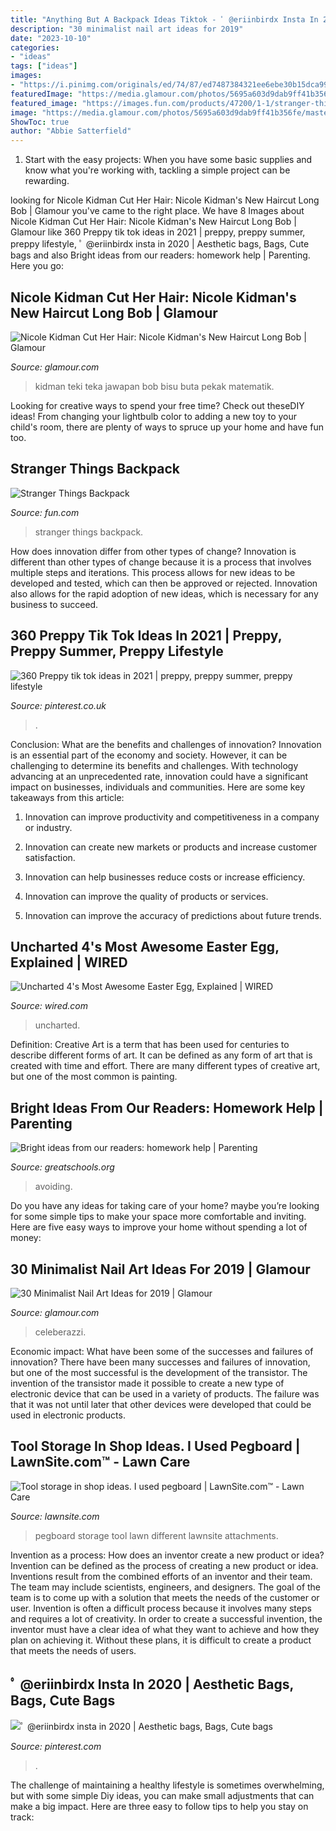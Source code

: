 ```yaml
---
title: "Anything But A Backpack Ideas Tiktok - ﾟ @eriinbirdx Insta In 2020"
description: "30 minimalist nail art ideas for 2019"
date: "2023-10-10"
categories:
- "ideas"
tags: ["ideas"]
images:
- "https://i.pinimg.com/originals/ed/74/87/ed7487384321ee6ebe30b15dca997e3e.jpg"
featuredImage: "https://media.glamour.com/photos/5695a603d9dab9ff41b356fe/master/w_768%2Cc_limit/beauty-2015-02-nicole-kidman-redhead-eyebrow-pencil-brows-main.jpg"
featured_image: "https://images.fun.com/products/47200/1-1/stranger-things-backpack.jpg"
image: "https://media.glamour.com/photos/5695a603d9dab9ff41b356fe/master/w_768%2Cc_limit/beauty-2015-02-nicole-kidman-redhead-eyebrow-pencil-brows-main.jpg"
ShowToc: true
author: "Abbie Satterfield"
---
```



1. Start with the easy projects: When you have some basic supplies and know what you're working with, tackling a simple project can be rewarding.

	

		
looking for Nicole Kidman Cut Her Hair: Nicole Kidman&#039;s New Haircut Long Bob | Glamour you've came to the right place. We have 8 Images about Nicole Kidman Cut Her Hair: Nicole Kidman&#039;s New Haircut Long Bob | Glamour like 360 Preppy tik tok ideas in 2021 | preppy, preppy summer, preppy lifestyle, ﾟ @eriinbirdx insta in 2020 | Aesthetic bags, Bags, Cute bags and also Bright ideas from our readers: homework help | Parenting. Here you go:
		
    
## Nicole Kidman Cut Her Hair: Nicole Kidman&#039;s New Haircut Long Bob | Glamour

<img loading=lazy src="https://media.glamour.com/photos/5695a603d9dab9ff41b356fe/master/w_768%2Cc_limit/beauty-2015-02-nicole-kidman-redhead-eyebrow-pencil-brows-main.jpg" onerror="this.onerror=null;this.src='https://tse3.mm.bing.net/th?id=OIP.TRGIhZbc03oKIDe0tHmwUAHaKi&amp;pid=15.1';" alt="Nicole Kidman Cut Her Hair: Nicole Kidman&#039;s New Haircut Long Bob | Glamour">

_Source: glamour.com_

>kidman teki teka jawapan bob bisu buta pekak matematik. 

	

Looking for creative ways to spend your free time? Check out theseDIY ideas! From changing your lightbulb color to adding a new toy to your child's room, there are plenty of ways to spruce up your home and have fun too.

    
## Stranger Things Backpack

<img loading=lazy src="https://images.fun.com/products/47200/1-1/stranger-things-backpack.jpg" onerror="this.onerror=null;this.src='https://tse3.mm.bing.net/th?id=OIP.EnkDj71OfxyRPz-D_zAEmwHaKl&amp;pid=15.1';" alt="Stranger Things Backpack">

_Source: fun.com_

>stranger things backpack. 

	

How does innovation differ from other types of change?
Innovation is different than other types of change because it is a process that involves multiple steps and iterations. This process allows for new ideas to be developed and tested, which can then be approved or rejected. Innovation also allows for the rapid adoption of new ideas, which is necessary for any business to succeed.

    
## 360 Preppy Tik Tok Ideas In 2021 | Preppy, Preppy Summer, Preppy Lifestyle

<img loading=lazy src="https://i.pinimg.com/474x/3a/83/d0/3a83d0fe93333497a9b9e7a11ce3aa76.jpg" onerror="this.onerror=null;this.src='https://tse2.mm.bing.net/th?id=OIP.WYDfwDIYGSP3Tr9FxAAEGAAAAA&amp;pid=15.1';" alt="360 Preppy tik tok ideas in 2021 | preppy, preppy summer, preppy lifestyle">

_Source: pinterest.co.uk_

>. 

	

Conclusion: What are the benefits and challenges of innovation?
Innovation is an essential part of the economy and society. However, it can be challenging to determine its benefits and challenges. With technology advancing at an unprecedented rate, innovation could have a significant impact on businesses, individuals and communities. Here are some key takeaways from this article:
1. Innovation can improve productivity and competitiveness in a company or industry.

2. Innovation can create new markets or products and increase customer satisfaction.

3. Innovation can help businesses reduce costs or increase efficiency.

4. Innovation can improve the quality of products or services.

5. Innovation can improve the accuracy of predictions about future trends.

    
## Uncharted 4&#039;s Most Awesome Easter Egg, Explained | WIRED

<img loading=lazy src="https://media.wired.com/photos/5926fe58cefba457b079bcb1/191:100/w_1280,c_limit/wired_uncharted-4-easter-egg-1.jpg?mbid=social_retweet" onerror="this.onerror=null;this.src='https://tse4.mm.bing.net/th?id=OIP.M_dk5Er6lAJs4puVgMOMZgHaD4&amp;pid=15.1';" alt="Uncharted 4&#039;s Most Awesome Easter Egg, Explained | WIRED">

_Source: wired.com_

>uncharted. 

	

Definition:
Creative Art is a term that has been used for centuries to describe different forms of art. It can be defined as any form of art that is created with time and effort. There are many different types of creative art, but one of the most common is painting.

    
## Bright Ideas From Our Readers: Homework Help | Parenting

<img loading=lazy src="https://www.greatschools.org/gk/wp-content/uploads/2015/04/17600.jpg" onerror="this.onerror=null;this.src='https://tse3.mm.bing.net/th?id=OIP.O3r83k-m56RuyMeTA5irawAAAA&amp;pid=15.1';" alt="Bright ideas from our readers: homework help | Parenting">

_Source: greatschools.org_

>avoiding. 

	

Do you have any ideas for taking care of your home? maybe you’re looking for some simple tips to make your space more comfortable and inviting. Here are five easy ways to improve your home without spending a lot of money:

    
## 30 Minimalist Nail Art Ideas For 2019 | Glamour

<img loading=lazy src="https://media.glamour.com/photos/5d92afe3851ebb000893b5be/16:9/w_1600,c_limit/0930_nails_social.jpg" onerror="this.onerror=null;this.src='https://tse2.mm.bing.net/th?id=OIP.i68VrO5tu8r5mTtZ-jTEKgHaEK&amp;pid=15.1';" alt="30 Minimalist Nail Art Ideas for 2019 | Glamour">

_Source: glamour.com_

>celeberazzi. 

	

Economic impact: What have been some of the successes and failures of innovation?
There have been many successes and failures of innovation, but one of the most successful is the development of the transistor. The invention of the transistor made it possible to create a new type of electronic device that can be used in a variety of products. The failure was that it was not until later that other devices were developed that could be used in electronic products.

    
## Tool Storage In Shop Ideas. I Used Pegboard | LawnSite.com™ - Lawn Care

<img loading=lazy src="https://www.lawnsite.com/attachments/pegboard-jpg.294545/" onerror="this.onerror=null;this.src='https://tse3.mm.bing.net/th?id=OIP.8X784ej-EZgT0MnIR4EmuwHaFj&amp;pid=15.1';" alt="Tool storage in shop ideas. I used pegboard | LawnSite.com™ - Lawn Care">

_Source: lawnsite.com_

>pegboard storage tool lawn different lawnsite attachments. 

	

Invention as a process: How does an inventor create a new product or idea?
Invention can be defined as the process of creating a new product or idea. Inventions result from the combined efforts of an inventor and their team. The team may include scientists, engineers, and designers. The goal of the team is to come up with a solution that meets the needs of the customer or user.
Invention is often a difficult process because it involves many steps and requires a lot of creativity. In order to create a successful invention, the inventor must have a clear idea of what they want to achieve and how they plan on achieving it. Without these plans, it is difficult to create a product that meets the needs of users.

    
## ﾟ @eriinbirdx Insta In 2020 | Aesthetic Bags, Bags, Cute Bags

<img loading=lazy src="https://i.pinimg.com/originals/ed/74/87/ed7487384321ee6ebe30b15dca997e3e.jpg" onerror="this.onerror=null;this.src='https://tse1.mm.bing.net/th?id=OIP.jLbamDlpPfgV95CohaNNLQHaHa&amp;pid=15.1';" alt="ﾟ @eriinbirdx insta in 2020 | Aesthetic bags, Bags, Cute bags">

_Source: pinterest.com_

>. 

	

The challenge of maintaining a healthy lifestyle is sometimes overwhelming, but with some simple Diy ideas, you can make small adjustments that can make a big impact. Here are three easy to follow tips to help you stay on track:

